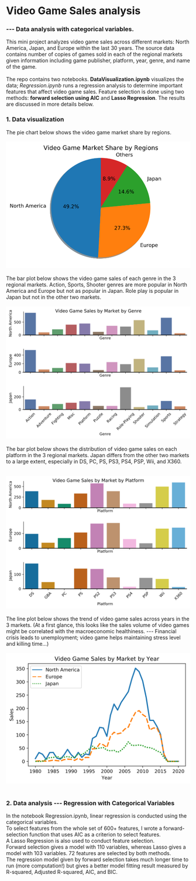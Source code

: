 # Video Game Sales analysis
### --- Data analysis with categorical variables.
This mini project analyzes video game sales across different markets: North America, Japan, and Europe within the last 30 years. The source data contains number of copies of games sold in each of the regional markets given information including game publisher, platform, year, genre, and name of the game. <br> <br>
The repo contains two notebooks. **DataVisualization.ipynb** visualizes the data; *Regression.ipynb* runs a regression analysis to determine important features that affect video game sales. Feature selection is done using two methods: **forward selection using AIC** and **Lasso Regression**. The results are discussed in more details below.

### 1. Data visualization

The pie chart below shows the video game market share by regions. <br><br>
![svg](output_13_0.svg)
 <br><br>
The bar plot below shows the video game sales of each genre in the 3 regional markets. Action, Sports, Shooter genres are more popular in North America and Europe but not as popular in Japan. Role play is popular in Japan but not in the other two markets. <br><br>
![svg](output_8_0.svg)
 <br><br>
The bar plot below shows the distribution of video game sales on each platform in the 3 regional markets. Japan differs from the other two markets to a large extent, especially in DS, PC, PS, PS3, PS4, PSP, Wii, and X360. <br><br>

![svg](output_10_0.svg)
 <br><br>
The line plot below shows the trend of video game sales across years in the 3 markets. (At a first glance, this looks like the sales volume of video games might be correlated with the macroeconomic healthiness. --- Financial crisis leads to unemployment; video game helps maintaining stress level and killing time...) <br><br>
![svg](output_12_0.svg)
 <br><br>
 
 ### 2. Data analysis --- Regression with Categorical Variables
 In the notebook Regression.ipynb, linear regression is conducted using the categorical variables. <br>
 To select features from the whole set of 600+ features, I wrote a forward-selection function that uses AIC as a criterion to select features. <br>
 A Lasso Regression is also used to conduct feature selection. <br>
 Forward selection gives a model with 110 variables, whereas Lasso gives a model with 103 variables. 72 features are selected by both methods.<br>
 The regression model given by forward selection takes much longer time to run (more computation!) but gives a better model fitting result measured by R-squared, Adjusted R-squared, AIC, and BIC.
